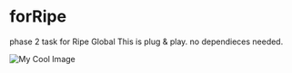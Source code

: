 # forRipe
phase 2 task for Ripe Global
This is plug & play. no dependieces needed. 

![My Cool Image](https://github.com/knightbane186/forRipe/quizCard.png)
